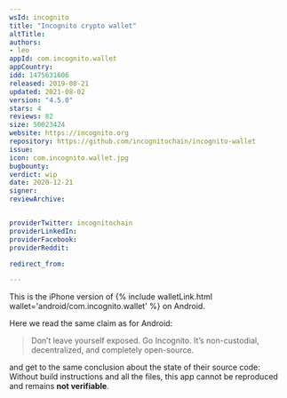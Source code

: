 ```yaml
---
wsId: incognito
title: "Incognito crypto wallet"
altTitle: 
authors:
- leo
appId: com.incognito.wallet
appCountry: 
idd: 1475631606
released: 2019-08-21
updated: 2021-08-02
version: "4.5.0"
stars: 4
reviews: 82
size: 50023424
website: https://incognito.org
repository: https://github.com/incognitochain/incognito-wallet
issue: 
icon: com.incognito.wallet.jpg
bugbounty: 
verdict: wip
date: 2020-12-21
signer: 
reviewArchive:


providerTwitter: incognitochain
providerLinkedIn: 
providerFacebook: 
providerReddit: 

redirect_from:

---
```


This is the iPhone version of {% include walletLink.html wallet='android/com.incognito.wallet' %}
on Android.

Here we read the same claim as for Android:

> Don’t leave yourself exposed. Go Incognito. It’s non-custodial, decentralized,
  and completely open-source.

and get to the same conclusion about the state of their source code: Without
build instructions and all the files, this app cannot be reproduced and remains
**not verifiable**.
